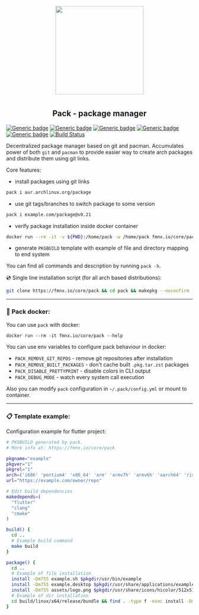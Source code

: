 <p align="center">
<img style="align: center; padding-left: 10px; padding-right: 10px; padding-bottom: 10px;" width="238px" height="238px" src="https://fmnx.io/dancheg97/Pictures/raw/branch/main/pack.png" />
</p>

<h2 align="center">Pack - package manager</h2>

[![Generic badge](https://img.shields.io/badge/LICENSE-GPL-orange.svg)](https://fmnx.io/core/pack/src/branch/main/LICENSE)
[![Generic badge](https://img.shields.io/badge/FMNX-REPO-006db0.svg)](https://fmnx.io/core/pack)
[![Generic badge](https://img.shields.io/badge/CODEBERG-REPO-45a3fb.svg)](https://codeberg.org/fmnx/pack)
[![Generic badge](https://img.shields.io/badge/GITHUB-REPO-white.svg)](https://github.com/fmnx-io/pack)
[![Generic badge](https://img.shields.io/badge/DOCKER-REGISTRY-blue.svg)](https://fmnx.io/core/-/packages/container/pack/latest)
[![Build Status](https://ci.fmnx.io/api/badges/core/pack/status.svg)](https://ci.fmnx.io/core/pack)

Decentralized package manager based on git and pacman. Accumulates power of both `git` and `pacman` to provide easier way to create arch packages and distribute them using git links.

Core features:

- install packages using git links

```sh
pack i aur.archlinux.org/package
```

- use git tags/branches to switch package to some version

```sh
pack i example.com/package@v0.21
```

- verify package installation inside docker container

```sh
docker run --rm -it -v ${PWD}:/home/pack -w /home/pack fmnx.io/core/pack package
```

- generate `PKGBUILD` template with example of file and directory mapping to end system

You can find all commands and description by running `pack -h`.

💿 Single line installation script (for all arch based distributions):

```sh
git clone https://fmnx.io/core/pack && cd pack && makepkg --noconfirm -sfri
```

---

### 🐋 Pack docker:

You can use `pack` with docker:

```
docker run --rm -it fmnx.io/core/pack --help
```

You can use env variables to configure pack behaviour in docker:

- `PACK_REMOVE_GIT_REPOS` - remove git repositories after installation
- `PACK_REMOVE_BUILT_PACKAGES` - don't cache built `.pkg.tar.zst` packages
- `PACK_DISABLE_PRETTYPRINT` - disable colors in CLI output
- `PACK_DEBUG_MODE` - watch every system call execution

Also you can modify `pack` configuration in `~/.pack/config.yml` or mount to container.

---

### 📋 Template example:

Configuration example for flutter project:

```sh
# PKGBUILD generated by pack.
# More info at: https://fmnx.io/core/pack

pkgname="example"
pkgver="1"
pkgrel="1"
arch=('i686' 'pentium4' 'x86_64' 'arm' 'armv7h' 'armv6h' 'aarch64' 'riscv64')
url="https://example.com/owner/repo"

# Edit build dependencies
makedepends=(
  "flutter"
  "clang"
  "cmake"
)

build() {
  cd ..
  # Example build command
  make build
}

package() {
  cd ..
  # Example of file installation
  install -Dm755 example.sh $pkgdir/usr/bin/example
  install -Dm755 example.desktop $pkgdir/usr/share/applications/example.desktop
  install -Dm755 assets/logo.png $pkgdir/usr/share/icons/hicolor/512x512/apps/example.png
  # Example of dir installation
  cd build/linux/x64/release/bundle && find . -type f -exec install -Dm755 {} $pkgdir/usr/share/example/{} \; && cd $srcdir/..
}
```
